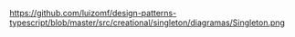 https://github.com/luizomf/design-patterns-typescript/blob/master/src/creational/singleton/diagramas/Singleton.png